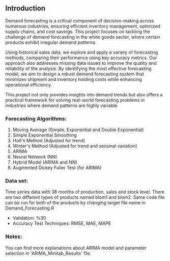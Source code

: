 ## Introduction
Demand forecasting is a critical component of decision-making across numerous industries, ensuring efficient inventory management, optimized supply chains, and cost savings. This project focuses on tackling the challenge of demand forecasting in the white goods sector, where certain products exhibit irregular demand patterns.

Using historical sales data, we explore and apply a variety of forecasting methods, comparing their performance using key accuracy metrics. Our approach also addresses missing data issues to improve the quality and reliability of the analysis. By identifying the most effective forecasting model, we aim to design a robust demand forecasting system that minimizes shipment and inventory holding costs while enhancing operational efficiency.

This project not only provides insights into demand trends but also offers a practical framework for solving real-world forecasting problems in industries where demand patterns are highly variable.

### Forecasting Algorithms:
1. Moving Average (Simple, Exponential and Double Exponential)
2. Simple Exponential Smoothing
3. Holt's Method (Adjusted for trend)
4. Winter's Method (Adjusted for trend and seosinal variation)
5. ARIMA
6. Neural Network (NN)
7. Hybrid Model (ARIMA and NN)
8. Augmented Dickey Fuller Test (for ARIMA)

### Data set:
Time series data with 38 months of production, sales and stock level. 
There are two different types of products named blom1 and blom2. Same code file can be run for both of the products by changing target file name in Demand_Forecasting.R 
* Validation: %30
* Accuracy Test Techniques: RMSE, MAE, MAPE

### Notes:
You can find more explanations about ARIMA model and parameter selection in 'ARIMA_Minitab_Results' file. 
